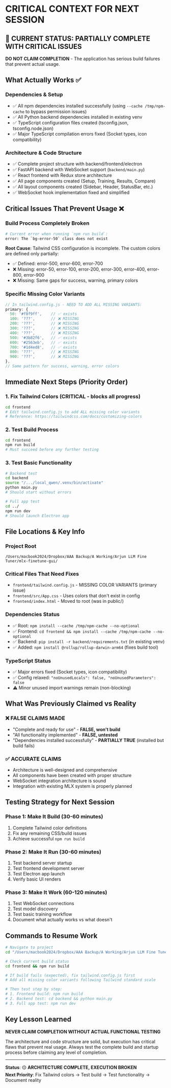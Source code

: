 # CRITICAL CONTEXT FOR NEXT SESSION

## 🚨 CURRENT STATUS: PARTIALLY COMPLETE WITH CRITICAL ISSUES

**DO NOT CLAIM COMPLETION** - The application has serious build failures that prevent actual usage.

## What Actually Works ✅

### Dependencies & Setup
- ✅ All npm dependencies installed successfully (using `--cache /tmp/npm-cache` to bypass permission issues)
- ✅ All Python backend dependencies installed in existing venv
- ✅ TypeScript configuration files created (tsconfig.json, tsconfig.node.json)
- ✅ Major TypeScript compilation errors fixed (Socket types, icon compatibility)

### Architecture & Code Structure  
- ✅ Complete project structure with backend/frontend/electron
- ✅ FastAPI backend with WebSocket support (`backend/main.py`)
- ✅ React frontend with Redux store architecture
- ✅ All page components created (Setup, Training, Results, Compare)
- ✅ All layout components created (Sidebar, Header, StatusBar, etc.)
- ✅ WebSocket hook implementation fixed and simplified

## Critical Issues That Prevent Usage ❌

### Build Process Completely Broken
```bash
# Current error when running `npm run build`:
error: The `bg-error-50` class does not exist
```

**Root Cause**: Tailwind CSS configuration is incomplete. The custom colors are defined only partially:
- ✅ Defined: error-500, error-600, error-700
- ❌ Missing: error-50, error-100, error-200, error-300, error-400, error-800, error-900
- ❌ Missing: Same gaps for success, warning, primary colors

### Specific Missing Color Variants
```javascript
// In tailwind.config.js - NEED TO ADD ALL MISSING VARIANTS:
primary: {
  50: '#f0f9ff',    // ✅ exists
  100: '???',       // ❌ MISSING
  200: '???',       // ❌ MISSING  
  300: '???',       // ❌ MISSING
  400: '???',       // ❌ MISSING
  500: '#3b82f6',   // ✅ exists
  600: '#2563eb',   // ✅ exists
  700: '#1d4ed8',   // ✅ exists
  800: '???',       // ❌ MISSING
  900: '???',       // ❌ MISSING
},
// Same pattern for success, warning, error colors
```

## Immediate Next Steps (Priority Order)

### 1. Fix Tailwind Colors (CRITICAL - blocks all progress)
```bash
cd frontend
# Edit tailwind.config.js to add ALL missing color variants
# Reference: https://tailwindcss.com/docs/customizing-colors
```

### 2. Test Build Process
```bash
cd frontend
npm run build
# Must succeed before any further testing
```

### 3. Test Basic Functionality
```bash
# Backend test
cd backend
source "/.../local_qwen/.venv/bin/activate"  
python main.py
# Should start without errors

# Full app test  
cd ../
npm run dev
# Should launch Electron app
```

## File Locations & Key Info

### Project Root
```
/Users/macbook2024/Dropbox/AAA Backup/A Working/Arjun LLM Fine Tuner/mlx-finetune-gui/
```

### Critical Files That Need Fixes
- `frontend/tailwind.config.js` - MISSING COLOR VARIANTS (primary issue)
- `frontend/src/App.css` - Uses colors that don't exist in config
- `frontend/index.html` - Moved to root (was in public/)

### Dependencies Status
- ✅ Root: `npm install --cache /tmp/npm-cache --no-optional`
- ✅ Frontend: `cd frontend && npm install --cache /tmp/npm-cache --no-optional`  
- ✅ Backend: `pip install -r backend/requirements.txt` (in existing venv)
- ✅ Added: `npm install @rollup/rollup-darwin-arm64` (fixes build tool)

### TypeScript Status
- ✅ Major errors fixed (Socket types, icon compatibility)
- ✅ Config relaxed: `"noUnusedLocals": false, "noUnusedParameters": false`
- ⚠️ Minor unused import warnings remain (non-blocking)

## What Was Previously Claimed vs Reality

### ❌ FALSE CLAIMS MADE
- "Complete and ready for use" - **FALSE, won't build**
- "All functionality implemented" - **FALSE, untested**  
- "Dependencies installed successfully" - **PARTIALLY TRUE** (installed but build fails)

### ✅ ACCURATE CLAIMS
- Architecture is well-designed and comprehensive
- All components have been created with proper structure
- WebSocket integration architecture is sound
- Integration with existing MLX system is properly planned

## Testing Strategy for Next Session

### Phase 1: Make It Build (30-60 minutes)
1. Complete Tailwind color definitions
2. Fix any remaining CSS/build issues
3. Achieve successful `npm run build`

### Phase 2: Make It Run (30-60 minutes)  
1. Test backend server startup
2. Test frontend development server
3. Test Electron app launch
4. Verify basic UI renders

### Phase 3: Make It Work (60-120 minutes)
1. Test WebSocket connections
2. Test model discovery
3. Test basic training workflow
4. Document what actually works vs what doesn't

## Commands to Resume Work

```bash
# Navigate to project
cd "/Users/macbook2024/Dropbox/AAA Backup/A Working/Arjun LLM Fine Tuner/mlx-finetune-gui"

# Check current build status
cd frontend && npm run build

# If build fails (expected), fix tailwind.config.js first
# Add all missing color variants following Tailwind standard scale

# Then test step by step:
# 1. Frontend build: npm run build
# 2. Backend test: cd backend && python main.py  
# 3. Full app test: npm run dev
```

## Key Lesson Learned

**NEVER CLAIM COMPLETION WITHOUT ACTUAL FUNCTIONAL TESTING**

The architecture and code structure are solid, but execution has critical flaws that prevent real usage. Always test the complete build and startup process before claiming any level of completion.

---

**Status**: 🟡 **ARCHITECTURE COMPLETE, EXECUTION BROKEN**  
**Next Priority**: Fix Tailwind colors → Test build → Test functionality → Document reality